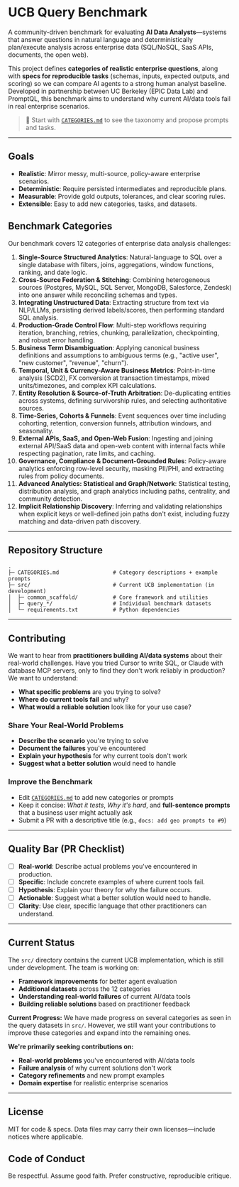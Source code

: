 # UCB Query Benchmark

A community-driven benchmark for evaluating **AI Data Analysts**—systems that answer questions in natural language and deterministically plan/execute analysis across enterprise data (SQL/NoSQL, SaaS APIs, documents, the open web).

This project defines **categories of realistic enterprise questions**, along with **specs for reproducible tasks** (schemas, inputs, expected outputs, and scoring) so we can compare AI agents to a strong human analyst baseline. Developed in partnership between UC Berkeley (EPIC Data Lab) and PromptQL, this benchmark aims to understand why current AI/data tools fail in real enterprise scenarios.

> 🧭 Start with [`CATEGORIES.md`](./CATEGORIES.md) to see the taxonomy and propose prompts and tasks.

---

## Goals

- **Realistic**: Mirror messy, multi-source, policy-aware enterprise scenarios.
- **Deterministic**: Require persisted intermediates and reproducible plans.
- **Measurable**: Provide gold outputs, tolerances, and clear scoring rules.
- **Extensible**: Easy to add new categories, tasks, and datasets.

## Benchmark Categories

Our benchmark covers 12 categories of enterprise data analysis challenges:

1. **Single-Source Structured Analytics**: Natural-language to SQL over a single database with filters, joins, aggregations, window functions, ranking, and date logic.
2. **Cross-Source Federation & Stitching**: Combining heterogeneous sources (Postgres, MySQL, SQL Server, MongoDB, Salesforce, Zendesk) into one answer while reconciling schemas and types.
3. **Integrating Unstructured Data**: Extracting structure from text via NLP/LLMs, persisting derived labels/scores, then performing standard SQL analysis.
4. **Production-Grade Control Flow**: Multi-step workflows requiring iteration, branching, retries, chunking, parallelization, checkpointing, and robust error handling.
5. **Business Term Disambiguation**: Applying canonical business definitions and assumptions to ambiguous terms (e.g., "active user", "new customer", "revenue", "churn").
6. **Temporal, Unit & Currency-Aware Business Metrics**: Point-in-time analysis (SCD2), FX conversion at transaction timestamps, mixed units/timezones, and complex KPI calculations.
7. **Entity Resolution & Source-of-Truth Arbitration**: De-duplicating entities across systems, defining survivorship rules, and selecting authoritative sources.
8. **Time-Series, Cohorts & Funnels**: Event sequences over time including cohorting, retention, conversion funnels, attribution windows, and seasonality.
9. **External APIs, SaaS, and Open-Web Fusion**: Ingesting and joining external API/SaaS data and open-web content with internal facts while respecting pagination, rate limits, and caching.
10. **Governance, Compliance & Document-Grounded Rules**: Policy-aware analytics enforcing row-level security, masking PII/PHI, and extracting rules from policy documents.
11. **Advanced Analytics: Statistical and Graph/Network**: Statistical testing, distribution analysis, and graph analytics including paths, centrality, and community detection.
12. **Implicit Relationship Discovery**: Inferring and validating relationships when explicit keys or well-defined join paths don't exist, including fuzzy matching and data-driven path discovery.

---

## Repository Structure

```
.
├─ CATEGORIES.md                 # Category descriptions + example prompts
├─ src/                          # Current UCB implementation (in development)
│  ├─ common_scaffold/           # Core framework and utilities
│  ├─ query_*/                   # Individual benchmark datasets
│  └─ requirements.txt           # Python dependencies
```

---

## Contributing

We want to hear from **practitioners building AI/data systems** about their real-world challenges. Have you tried Cursor to write SQL, or Claude with database MCP servers, only to find they don't work reliably in production? We want to understand:

- **What specific problems** are you trying to solve?
- **Where do current tools fail** and why?
- **What would a reliable solution** look like for your use case?

### Share Your Real-World Problems
- **Describe the scenario** you're trying to solve
- **Document the failures** you've encountered
- **Explain your hypothesis** for why current tools don't work
- **Suggest what a better solution** would need to handle

### Improve the Benchmark
- Edit [`CATEGORIES.md`](./CATEGORIES.md) to add new categories or prompts
- Keep it concise: *What it tests*, *Why it's hard*, and **full-sentence prompts** that a business user might actually ask
- Submit a PR with a descriptive title (e.g., `docs: add geo prompts to #9`)

---

## Quality Bar (PR Checklist)

* [ ] **Real-world**: Describe actual problems you've encountered in production.
* [ ] **Specific**: Include concrete examples of where current tools fail.
* [ ] **Hypothesis**: Explain your theory for why the failure occurs.
* [ ] **Actionable**: Suggest what a better solution would need to handle.
* [ ] **Clarity**: Use clear, specific language that other practitioners can understand.

---

## Current Status

The `src/` directory contains the current UCB implementation, which is still under development. The team is working on:

- **Framework improvements** for better agent evaluation
- **Additional datasets** across the 12 categories
- **Understanding real-world failures** of current AI/data tools
- **Building reliable solutions** based on practitioner feedback

**Current Progress:** We have made progress on several categories as seen in the query datasets in `src/`. However, we still want your contributions to improve these categories and expand into the remaining ones.

**We're primarily seeking contributions on:**
- **Real-world problems** you've encountered with AI/data tools
- **Failure analysis** of why current solutions don't work
- **Category refinements** and new prompt examples
- **Domain expertise** for realistic enterprise scenarios

---

## License

MIT for code & specs. Data files may carry their own licenses—include notices where applicable.

## Code of Conduct

Be respectful. Assume good faith. Prefer constructive, reproducible critique.
